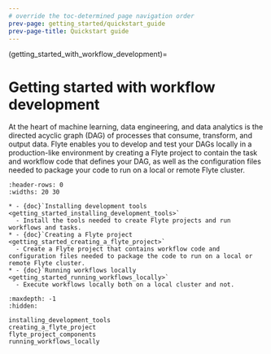 ```yaml
---
# override the toc-determined page navigation order
prev-page: getting_started/quickstart_guide
prev-page-title: Quickstart guide
---
```


(getting_started_with_workflow_development)=

# Getting started with workflow development

At the heart of machine learning, data engineering, and data analytics is the directed acyclic graph (DAG) of processes that consume, transform, and output data. Flyte enables you to develop and test your DAGs locally in a production-like environment by creating a Flyte project to contain the task and workflow code that defines your DAG, as well as the configuration files needed to package your code to run on a local or remote Flyte cluster.

```{list-table}
:header-rows: 0
:widths: 20 30

* - {doc}`Installing development tools <getting_started_installing_development_tools>`
  - Install the tools needed to create Flyte projects and run workflows and tasks.
* - {doc}`Creating a Flyte project <getting_started_creating_a_flyte_project>`
  - Create a Flyte project that contains workflow code and configuration files needed to package the code to run on a local or remote Flyte cluster.
* - {doc}`Running workflows locally <getting_started_running_workflows_locally>`
  - Execute workflows locally both on a local cluster and not.
```

```{toctree}
:maxdepth: -1
:hidden:

installing_development_tools
creating_a_flyte_project
flyte_project_components
running_workflows_locally
```

